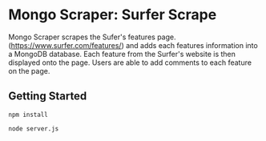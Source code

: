 # Mongo Scraper: Surfer Scrape

Mongo Scraper scrapes the Sufer's features page. (https://www.surfer.com/features/) and adds each features information into a MongoDB database. Each feature from the Surfer's website is then displayed onto the page. Users are able to add comments to each feature on the page.

## Getting Started
```
npm install

node server.js
```
